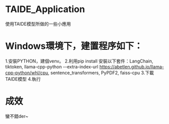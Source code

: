# TAIDE_Application
使用TAIDE模型所做的一些小應用

# Windows環境下，建置程序如下：
1.安裝PYTHON，建個venv。
2.利用pip install 安裝以下套件：LangChain, tiktoken, llama-cpp-python --extra-index-url https://abetlen.github.io/llama-cpp-python/whl/cpu, sentence_transformers, PyPDF2, faiss-cpu
3.下載TAIDE模型
4.執行

# 成效
蠻不錯der~
